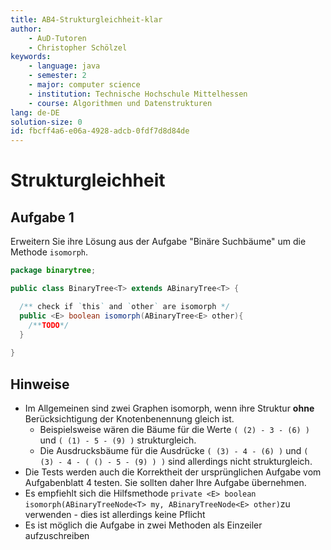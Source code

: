 ```yaml
---
title: AB4-Strukturgleichheit-klar
author:
    - AuD-Tutoren
    - Christopher Schölzel
keywords:
    - language: java
    - semester: 2
    - major: computer science
    - institution: Technische Hochschule Mittelhessen
    - course: Algorithmen und Datenstrukturen
lang: de-DE
solution-size: 0
id: fbcff4a6-e06a-4928-adcb-0fdf7d8d84de
---
```


# Strukturgleichheit

## Aufgabe 1

Erweitern Sie ihre Lösung aus der Aufgabe "Binäre Suchbäume" um die Methode `isomorph`.

```java
package binarytree;

public class BinaryTree<T> extends ABinaryTree<T> {

  /** check if `this` and `other` are isomorph */
  public <E> boolean isomorph(ABinaryTree<E> other){
    /**TODO*/
  } 
  
}
```

## Hinweise

- Im Allgemeinen sind zwei Graphen isomorph, wenn ihre Struktur **ohne** Berücksichtigung der Knotenbenennung gleich ist.
    - Beispielsweise wären die Bäume für die Werte `( (2) - 3 - (6) )` und `( (1) - 5 - (9) )` strukturgleich.
    - Die Ausdrucksbäume für die Ausdrücke `( (3) - 4 - (6) )` und `( (3) - 4 - ( () - 5 - (9) ) )` sind allerdings nicht strukturgleich.
- Die Tests werden auch die Korrektheit der ursprünglichen Aufgabe vom Aufgabenblatt 4 testen. Sie sollten daher Ihre Aufgabe übernehmen.
- Es empfiehlt sich die Hilfsmethode `private <E> boolean isomorph(ABinaryTreeNode<T> my, ABinaryTreeNode<E> other)`zu verwenden - dies ist allerdings keine Pflicht
- Es ist möglich die Aufgabe in zwei Methoden als Einzeiler aufzuschreiben
